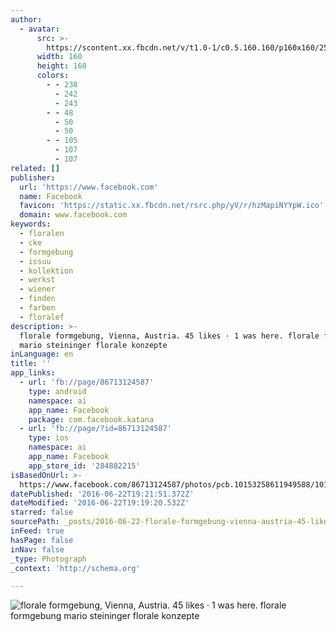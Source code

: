 ```yaml
---
author:
  - avatar:
      src: >-
        https://scontent.xx.fbcdn.net/v/t1.0-1/c0.5.160.160/p160x160/25792_385359249587_4158007_n.jpg?oh=9b7c0725b69ef9619fe66ef011872c79&oe=580A986D
      width: 160
      height: 160
      colors:
        - - 238
          - 242
          - 243
        - - 48
          - 50
          - 50
        - - 105
          - 107
          - 107
related: []
publisher:
  url: 'https://www.facebook.com'
  name: Facebook
  favicon: 'https://static.xx.fbcdn.net/rsrc.php/yV/r/hzMapiNYYpW.ico'
  domain: www.facebook.com
keywords:
  - floralen
  - cke
  - formgebung
  - issuu
  - kollektion
  - werkst
  - wiener
  - finden
  - farben
  - floralef
description: >-
  florale formgebung, Vienna, Austria. 45 likes · 1 was here. florale formgebung
  mario steininger florale konzepte
inLanguage: en
title: ''
app_links:
  - url: 'fb://page/86713124587'
    type: android
    namespace: ai
    app_name: Facebook
    package: com.facebook.katana
  - url: 'fb://page/?id=86713124587'
    type: ios
    namespace: ai
    app_name: Facebook
    app_store_id: '284882215'
isBasedOnUrl: >-
  https://www.facebook.com/86713124587/photos/pcb.10153258611949588/10153258609084588/?type=3
datePublished: '2016-06-22T19:21:51.372Z'
dateModified: '2016-06-22T19:19:20.532Z'
starred: false
sourcePath: _posts/2016-06-22-florale-formgebung-vienna-austria-45-likes-1-was-here.md
inFeed: true
hasPage: false
inNav: false
_type: Photograph
_context: 'http://schema.org'

---
```

![florale formgebung, Vienna, Austria. 45 likes · 1 was here. florale formgebung mario steininger florale konzepte](https://scontent.xx.fbcdn.net/v/t1.0-0/s180x540/168745_10150093918279588_6697315_n.jpg?oh=8e04587400b0d1af0339184c56976813&oe=57C157CF)